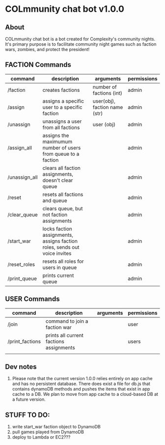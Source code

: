 # COLmmunity chat bot v1.0.0

## About

COLmmunity chat bot is a bot created for Complexity's community nights. It's primary purpose is to facilitate community night games such as faction wars, zombies, and protect the president!

## FACTION Commands

| command       | description                                                               | arguments                     | permissions |
| ------------- | ------------------------------------------------------------------------- | ----------------------------- | ----------- |
| /faction      | creates factions                                                          | number of factions (int)      | admin       |
| /assign       | assigns a specific user to a specific faction                             | user(obj), faction name (str) | admin       |
| /unassign     | unassigns a user from all factions                                        | user (obj)                    | admin       |
| /assign_all   | assigns the maximumum number of users from queue to a faction             |                               | admin       |
| /unassign_all | clears all faction assignments, doesn't clear queue                       |                               | admin       |
| /reset        | resets all factions and queue                                             |                               | admin       |
| /clear_queue  | clears queue, but not faction assignments                                 |                               | admin       |
| /start_war    | locks faction assignments, assigns faction roles, sends out voice invites |                               | admin       |
| /reset_roles  | resets all roles for users in queue                                       |                               | admin       |
| /print_queue  | prints current queue                                                      |                               | admin       |

## USER Commands

| command         | description                             | arguments | permissions |
| --------------- | --------------------------------------- | --------- | ----------- |
| /join           | command to join a faction war           |           | user        |
| /print_factions | prints all current factions assignments |           | users       |
|                 |                                         |           |             |

## Dev notes

1. Please note that the current version 1.0.0 relies entirely on app cache and has no persistent database. There does exist a file for db.js that contains dynamoDB methods and pushes the items that exist in app cache to a DB. We plan to move from app cache to a cloud-based DB at a future version.

## STUFF TO DO:

1. write start_war faction object to DynamoDB
1. pull games played from DynamoDB
1. deploy to Lambda or EC2???
